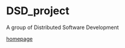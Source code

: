 # DSD_project
A group of Distributed Software Development

[homepage](https://snowsmihoyo.github.io/DSD_project/)
